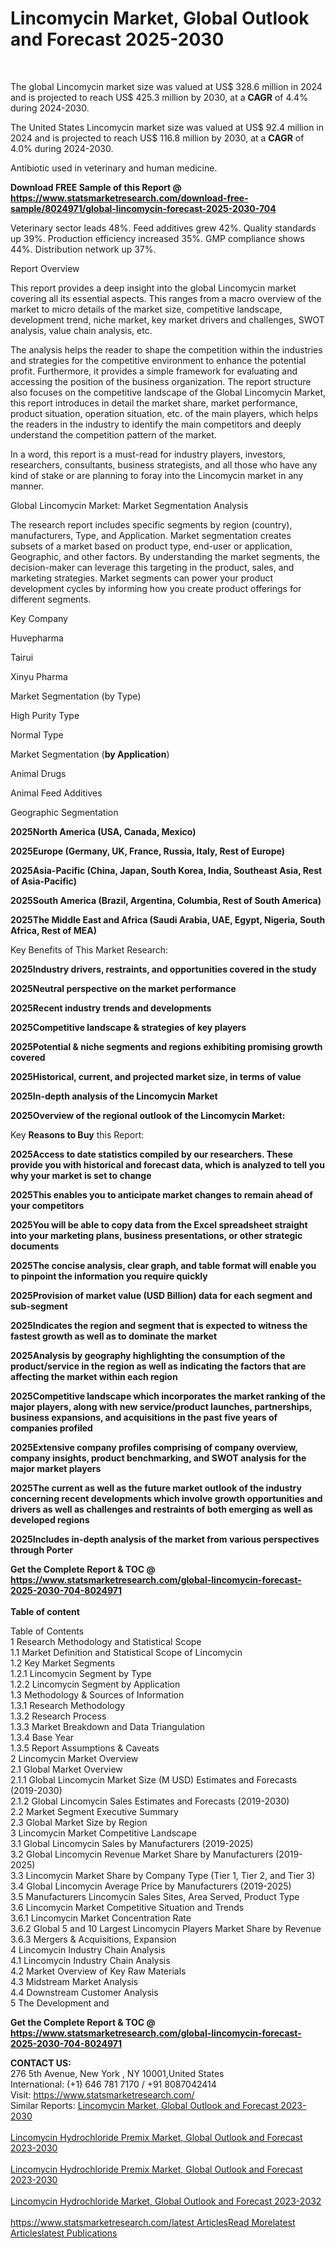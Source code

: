 <h1>Lincomycin Market, Global Outlook and Forecast 2025-2030</h1><br/><p>The global Lincomycin market size was valued at US$ 328.6 million in 2024 and is projected to reach US$ 425.3 million by 2030, at a <strong>CAGR</strong> of 4.4% during 2024-2030.</p><p>The United States Lincomycin market size was valued at US$ 92.4 million in 2024 and is projected to reach US$ 116.8 million by 2030, at a <strong>CAGR</strong> of 4.0% during 2024-2030.</p><p>Antibiotic used in veterinary and human medicine.</p><p><strong>Download FREE Sample of this Report @ <a href="https://www.statsmarketresearch.com/download-free-sample/8024971/global-lincomycin-forecast-2025-2030-704">https://www.statsmarketresearch.com/download-free-sample/8024971/global-lincomycin-forecast-2025-2030-704</a></strong></p><p>Veterinary sector leads 48%. Feed additives grew 42%. Quality standards up 39%. Production efficiency increased 35%. GMP compliance shows 44%. Distribution network up 37%.</p><p>Report Overview</p><p>This report provides a deep insight into the global Lincomycin market covering all its essential aspects. This ranges from a macro overview of the market to micro details of the market size, competitive landscape, development trend, niche market, key market drivers and challenges, SWOT analysis, value chain analysis, etc.</p><p>The analysis helps the reader to shape the competition within the industries and strategies for the competitive environment to enhance the potential profit. Furthermore, it provides a simple framework for evaluating and accessing the position of the business organization. The report structure also focuses on the competitive landscape of the Global Lincomycin Market, this report introduces in detail the market share, market performance, product situation, operation situation, etc. of the main players, which helps the readers in the industry to identify the main competitors and deeply understand the competition pattern of the market.</p><p>In a word, this report is a must-read for industry players, investors, researchers, consultants, business strategists, and all those who have any kind of stake or are planning to foray into the Lincomycin market in any manner.</p><p>Global Lincomycin Market: Market Segmentation Analysis</p><p>The research report includes specific segments by region (country), manufacturers, Type, and Application. Market segmentation creates subsets of a market based on product type, end-user or application, Geographic, and other factors. By understanding the market segments, the decision-maker can leverage this targeting in the product, sales, and marketing strategies. Market segments can power your product development cycles by informing how you create product offerings for different segments.</p><p>Key Company</p><p>Huvepharma</p><p>Tairui</p><p>Xinyu Pharma</p><p>Market Segmentation (by Type)</p><p>High Purity Type</p><p>Normal Type</p><p>Market Segmentation (<strong>by Application</strong>)</p><p>Animal Drugs</p><p>Animal Feed Additives</p><p>Geographic Segmentation</p><p><strong>2025North America (USA, Canada, Mexico)</strong></p><p><strong>2025Europe (Germany, UK, France, Russia, Italy, Rest of Europe)</strong></p><p><strong>2025Asia-Pacific (China, Japan, South Korea, India, Southeast Asia, Rest of Asia-Pacific)</strong></p><p><strong>2025South America (Brazil, Argentina, Columbia, Rest of South America)</strong></p><p><strong>2025The Middle East and Africa (Saudi Arabia, UAE, Egypt, Nigeria, South Africa, Rest of MEA)</strong></p><p>Key Benefits of This Market Research:</p><p><strong>2025Industry drivers, restraints, and opportunities covered in the study</strong></p><p><strong>2025Neutral perspective on the market performance</strong></p><p><strong>2025Recent industry trends and developments</strong></p><p><strong>2025Competitive landscape & strategies of <strong>key players</strong></strong></p><p><strong>2025Potential & niche segments and regions exhibiting promising growth covered</strong></p><p><strong>2025Historical, current, and projected market size, in terms of value</strong></p><p><strong>2025In-depth analysis of the Lincomycin Market</strong></p><p><strong>2025Overview of the regional outlook of the Lincomycin Market:</strong></p><p>Key <strong>Reasons to Buy</strong> this Report:</p><p><strong>2025Access to date statistics compiled by our researchers. These provide you with historical and forecast data, which is analyzed to tell you why your market is set to change</strong></p><p><strong>2025This enables you to anticipate market changes to remain ahead of your competitors</strong></p><p><strong>2025You will be able to copy data from the Excel spreadsheet straight into your marketing plans, business presentations, or other strategic documents</strong></p><p><strong>2025The concise analysis, clear graph, and table format will enable you to pinpoint the information you require quickly</strong></p><p><strong>2025Provision of market value (USD Billion) data for each segment and sub-segment</strong></p><p><strong>2025Indicates the region and segment that is expected to witness the fastest growth as well as to dominate the market</strong></p><p><strong>2025Analysis by geography highlighting the consumption of the product/service in the region as well as indicating the factors that are affecting the market within each region</strong></p><p><strong>2025Competitive landscape which incorporates the market ranking of the <strong>major players</strong>, along with new service/product launches, partnerships, business expansions, and acquisitions in the past five years of companies profiled</strong></p><p><strong>2025Extensive company profiles comprising of company overview, company insights, product benchmarking, and SWOT analysis for the major market players</strong></p><p><strong>2025The current as well as the future market outlook of the industry concerning recent developments which involve growth opportunities and drivers as well as challenges and restraints of both emerging as well as developed regions</strong></p><p><strong>2025Includes in-depth analysis of the market from various perspectives through Porter</strong></p><div><b>Get the Complete Report & TOC @ <a href="https://www.statsmarketresearch.com/global-lincomycin-forecast-2025-2030-704-8024971">https://www.statsmarketresearch.com/global-lincomycin-forecast-2025-2030-704-8024971</a></b></div><br><b>Table of content</b><p>Table of Contents<br /> 1 Research Methodology and Statistical Scope<br /> 1.1 Market Definition and Statistical Scope of Lincomycin<br /> 1.2 Key Market Segments<br /> 1.2.1 Lincomycin Segment by Type<br /> 1.2.2 Lincomycin Segment by Application<br /> 1.3 Methodology & Sources of Information<br /> 1.3.1 Research Methodology<br /> 1.3.2 Research Process<br /> 1.3.3 Market Breakdown and Data Triangulation<br /> 1.3.4 Base Year<br /> 1.3.5 Report Assumptions & Caveats<br /> 2 Lincomycin Market Overview<br /> 2.1 Global Market Overview<br /> 2.1.1 Global Lincomycin Market Size (M USD) Estimates and Forecasts (2019-2030)<br /> 2.1.2 Global Lincomycin Sales Estimates and Forecasts (2019-2030)<br /> 2.2 Market Segment Executive Summary<br /> 2.3 Global Market Size by Region<br /> 3 Lincomycin Market Competitive Landscape<br /> 3.1 Global Lincomycin Sales by Manufacturers (2019-2025)<br /> 3.2 Global Lincomycin Revenue Market Share by Manufacturers (2019-2025)<br /> 3.3 Lincomycin Market Share by Company Type (Tier 1, Tier 2, and Tier 3)<br /> 3.4 Global Lincomycin Average Price by Manufacturers (2019-2025)<br /> 3.5 Manufacturers Lincomycin Sales Sites, Area Served, Product Type<br /> 3.6 Lincomycin Market Competitive Situation and Trends<br /> 3.6.1 Lincomycin Market Concentration Rate<br /> 3.6.2 Global 5 and 10 Largest Lincomycin Players Market Share by Revenue<br /> 3.6.3 Mergers & Acquisitions, Expansion<br /> 4 Lincomycin Industry Chain Analysis<br /> 4.1 Lincomycin Industry Chain Analysis<br /> 4.2 Market Overview of Key Raw Materials<br /> 4.3 Midstream Market Analysis<br /> 4.4 Downstream Customer Analysis<br /> 5 The Development and<br><div><b>Get the Complete Report & TOC @ <a href="https://www.statsmarketresearch.com/global-lincomycin-forecast-2025-2030-704-8024971">https://www.statsmarketresearch.com/global-lincomycin-forecast-2025-2030-704-8024971</a></b></div></p> <b>CONTACT US:</b><br>276 5th Avenue, New York , NY 10001,United States<br>International: (+1) 646 781 7170 / +91 8087042414<br>Visit: <a href="https://www.statsmarketresearch.com/">https://www.statsmarketresearch.com/</a><br>Similar Reports: <a href="https://www.statsmarketresearch.com/global-lincomycin-forecast-2025-2030-704-8024971">Lincomycin Market, Global Outlook and Forecast 2023-2030</a><br/><br/><a href="https://www.statsmarketresearch.com/global-lincomycin-forecast-2025-2030-704-8024971">Lincomycin Hydrochloride Premix Market, Global Outlook and Forecast 2023-2030</a><br/><br/><a href="https://www.statsmarketresearch.com/global-lincomycin-forecast-2025-2030-704-8024971">Lincomycin Hydrochloride Premix Market, Global Outlook and Forecast 2023-2030</a><br/><br/><a href="https://www.statsmarketresearch.com/global-lincomycin-forecast-2025-2030-704-8024971">Lincomycin Hydrochloride Market, Global Outlook and Forecast 2023-2032</a><br/><br/><a href="https://gyeongbokgung.com">https://www.statsmarketresearch.com/</a><a href="https://hallyeomaritime.com">latest Articles</a><a href="https://jingwansa.com">Read More</a><a href=https://nguoiviet.jp/">latest Articles</a><a href="https://www.intelmarketresearch.com/">latest Publications</a>